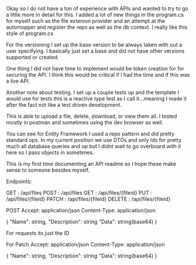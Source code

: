 Okay so I do not have a ton of experience with APIs 
and wanted to try to go a little more in detail for this.
I added a lot of new things in the program.cs for myself
such as the file extenion provider and an attempt at the automopper and 
register the repo as well as the db context. I really like this style of program.cs

For the versioning I set up the base version to be always taken with out a user
specifying. I basically just set a base and did not have other versions supported or
created.

One thing I did not have time to implement would be token creation for
for securing the API. I think this would be critical if I had the time and if this 
was a live API.

Another note about testing. I set up a couple tests up and the template I would use for tests
this is a reactive type test as I call it...meaning I made it after the fact not like
a test driven development. 

This is able to upload a file, delete, download, or view them all. I tested
mostly in postman and sometimes using the dev browser as well.

You can see for Entity Framework I used a repo pattern and did pretty standard ops.
In my current position we use DTOs and only Ids for pretty much all database queries and op
but I didnt wait to go overboard with it here so I pass objects in sometimes.

This is my first time documenting an API readme so I hope these make sense to someone
besides myself.

Endpoints:

GET : /api/files
POST : /api/files
GET : /api/files/{fileid}
PUT : /api/files/{fileid}
PATCH : /api/files/{fileid}
DELETE : /api/files/{fileid}



POST 
Accept: application/json
Content-Type: application/json

{
  "Name": string,
  "Description": string
  "Data": string(base64)
}

For requests its just the ID

For Patch
Accept: application/json
Content-Type: application/json

{
  "Name": string,
  "Description": string
  "Data": string(base64)
}
